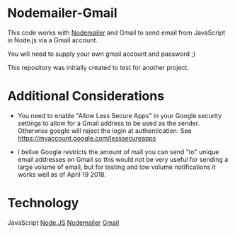 # Nodemailer-Gmail

This code works with [Nodemailer](https://nodemailer.com/) and Gmail to send email from JavaScript in Node.js via a Gmail account.  

You will need to supply your own gmail account and password ;)

This repository was initially created to test for another project.

# Additional Considerations
- You need to enable "Allow Less Secure Apps" in your Google security settings to allow for a Gmail address to be used as the sender.  Otherwise google will reject the login at authentication.  See https://myaccount.google.com/lesssecureapps

- I belive Google restricts the amount of mail you can send "to" unique email addresses on Gmail so this would not be very useful for sending a large volume of email, but for testing and low volume notifications it works well as of April 19 2018.

# Technology
JavaScript
[Node.JS](nodejs.org)
[Nodemailer](https://nodemailer.com/)
[Gmail](http://gmail.com)


